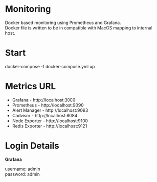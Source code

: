 # Monitoring

Docker based monitoring using Prometheus and Grafana.  
Docker file is written to be in compatible with MacOS mapping to internal host.

# Start

docker-compose -f docker-compose.yml up

# Metrics URL

- Grafana - http://localhost:3000
- Prometheus - http://localhost:9090
- Alert Manager - http://localhost:9093
- Cadvisor - http://localhost:8084
- Node Exporter - http://localhost:9100
- Redis Exporter - http://localhost:9121

# Login Details

**Grafana**

username: admin  
password: admin
